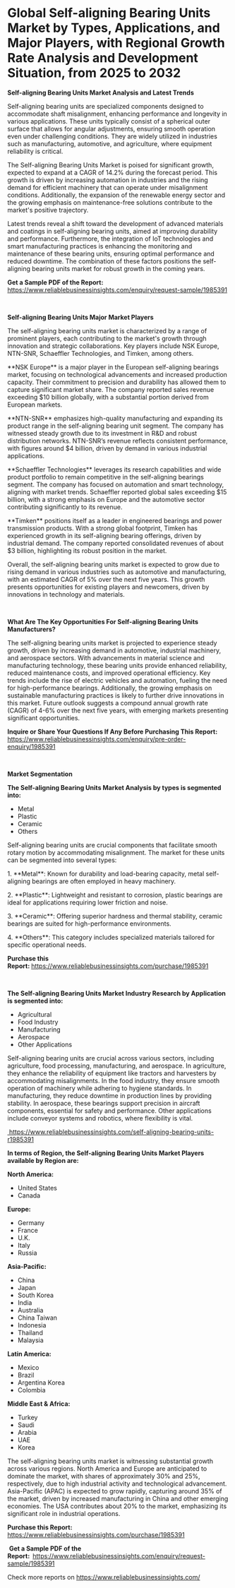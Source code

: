 <p><h1>Global Self-aligning Bearing Units Market by Types, Applications, and Major Players, with Regional Growth Rate Analysis and Development Situation, from 2025 to 2032</h1></p><p><strong>Self-aligning Bearing Units Market Analysis and Latest Trends</strong></p>
<p><p>Self-aligning bearing units are specialized components designed to accommodate shaft misalignment, enhancing performance and longevity in various applications. These units typically consist of a spherical outer surface that allows for angular adjustments, ensuring smooth operation even under challenging conditions. They are widely utilized in industries such as manufacturing, automotive, and agriculture, where equipment reliability is critical.</p><p>The Self-aligning Bearing Units Market is poised for significant growth, expected to expand at a CAGR of 14.2% during the forecast period. This growth is driven by increasing automation in industries and the rising demand for efficient machinery that can operate under misalignment conditions. Additionally, the expansion of the renewable energy sector and the growing emphasis on maintenance-free solutions contribute to the market's positive trajectory. </p><p>Latest trends reveal a shift toward the development of advanced materials and coatings in self-aligning bearing units, aimed at improving durability and performance. Furthermore, the integration of IoT technologies and smart manufacturing practices is enhancing the monitoring and maintenance of these bearing units, ensuring optimal performance and reduced downtime. The combination of these factors positions the self-aligning bearing units market for robust growth in the coming years.</p></p>
<p><strong>Get a Sample PDF of the Report:&nbsp;</strong> <a href="https://www.reliablebusinessinsights.com/enquiry/request-sample/1985391?utm_campaign=2641&utm_medium=2&utm_source=Github&utm_content=ia&utm_term=02032025&utm_id=self-aligning-bearing-units">https://www.reliablebusinessinsights.com/enquiry/request-sample/1985391</a></p>
<p>&nbsp;</p>
<p><strong>Self-aligning Bearing Units Major Market Players</strong></p>
<p><p>The self-aligning bearing units market is characterized by a range of prominent players, each contributing to the market's growth through innovation and strategic collaborations. Key players include NSK Europe, NTN-SNR, Schaeffler Technologies, and Timken, among others.</p><p>**NSK Europe** is a major player in the European self-aligning bearings market, focusing on technological advancements and increased production capacity. Their commitment to precision and durability has allowed them to capture significant market share. The company reported sales revenue exceeding $10 billion globally, with a substantial portion derived from European markets.</p><p>**NTN-SNR** emphasizes high-quality manufacturing and expanding its product range in the self-aligning bearing unit segment. The company has witnessed steady growth due to its investment in R&D and robust distribution networks. NTN-SNR’s revenue reflects consistent performance, with figures around $4 billion, driven by demand in various industrial applications.</p><p>**Schaeffler Technologies** leverages its research capabilities and wide product portfolio to remain competitive in the self-aligning bearings segment. The company has focused on automation and smart technology, aligning with market trends. Schaeffler reported global sales exceeding $15 billion, with a strong emphasis on Europe and the automotive sector contributing significantly to its revenue.</p><p>**Timken** positions itself as a leader in engineered bearings and power transmission products. With a strong global footprint, Timken has experienced growth in its self-aligning bearing offerings, driven by industrial demand. The company reported consolidated revenues of about $3 billion, highlighting its robust position in the market.</p><p>Overall, the self-aligning bearing units market is expected to grow due to rising demand in various industries such as automotive and manufacturing, with an estimated CAGR of 5% over the next five years. This growth presents opportunities for existing players and newcomers, driven by innovations in technology and materials.</p></p>
<p>&nbsp;</p>
<p><strong>What Are The Key Opportunities For Self-aligning Bearing Units Manufacturers?</strong></p>
<p><p>The self-aligning bearing units market is projected to experience steady growth, driven by increasing demand in automotive, industrial machinery, and aerospace sectors. With advancements in material science and manufacturing technology, these bearing units provide enhanced reliability, reduced maintenance costs, and improved operational efficiency. Key trends include the rise of electric vehicles and automation, fueling the need for high-performance bearings. Additionally, the growing emphasis on sustainable manufacturing practices is likely to further drive innovations in this market. Future outlook suggests a compound annual growth rate (CAGR) of 4-6% over the next five years, with emerging markets presenting significant opportunities.</p></p>
<p><strong>Inquire or Share Your Questions If Any Before Purchasing This Report:</strong> <a href="https://www.reliablebusinessinsights.com/enquiry/pre-order-enquiry/1985391?utm_campaign=2641&utm_medium=2&utm_source=Github&utm_content=ia&utm_term=02032025&utm_id=self-aligning-bearing-units">https://www.reliablebusinessinsights.com/enquiry/pre-order-enquiry/1985391</a></p>
<p>&nbsp;</p>
<p><strong>Market Segmentation</strong></p>
<p><strong>The Self-aligning Bearing Units Market Analysis by types is segmented into:</strong></p>
<p><ul><li>Metal</li><li>Plastic</li><li>Ceramic</li><li>Others</li></ul></p>
<p><p>Self-aligning bearing units are crucial components that facilitate smooth rotary motion by accommodating misalignment. The market for these units can be segmented into several types:</p><p>1. **Metal**: Known for durability and load-bearing capacity, metal self-aligning bearings are often employed in heavy machinery.</p><p>2. **Plastic**: Lightweight and resistant to corrosion, plastic bearings are ideal for applications requiring lower friction and noise.</p><p>3. **Ceramic**: Offering superior hardness and thermal stability, ceramic bearings are suited for high-performance environments.</p><p>4. **Others**: This category includes specialized materials tailored for specific operational needs.</p></p>
<p><strong>Purchase this Report:&nbsp;</strong><a href="https://www.reliablebusinessinsights.com/purchase/1985391?utm_campaign=2641&utm_medium=2&utm_source=Github&utm_content=ia&utm_term=02032025&utm_id=self-aligning-bearing-units">https://www.reliablebusinessinsights.com/purchase/1985391</a></p>
<p>&nbsp;</p>
<p><strong>The Self-aligning Bearing Units Market Industry Research by Application is segmented into:</strong></p>
<p><ul><li>Agricultural</li><li>Food Industry</li><li>Manufacturing</li><li>Aerospace</li><li>Other Applications</li></ul></p>
<p><p>Self-aligning bearing units are crucial across various sectors, including agriculture, food processing, manufacturing, and aerospace. In agriculture, they enhance the reliability of equipment like tractors and harvesters by accommodating misalignments. In the food industry, they ensure smooth operation of machinery while adhering to hygiene standards. In manufacturing, they reduce downtime in production lines by providing stability. In aerospace, these bearings support precision in aircraft components, essential for safety and performance. Other applications include conveyor systems and robotics, where flexibility is vital.</p></p>
<p><a href="https://www.reliablebusinessinsights.com/self-aligning-bearing-units-r1985391?utm_campaign=2641&utm_medium=2&utm_source=Github&utm_content=ia&utm_term=02032025&utm_id=self-aligning-bearing-units">&nbsp;https://www.reliablebusinessinsights.com/self-aligning-bearing-units-r1985391</a></p>
<p><strong>In terms of Region, the Self-aligning Bearing Units Market Players available by Region are:</strong></p>
<p>
    <p> <strong> North America: </strong>
        <ul>
            <li>United States</li>
            <li>Canada</li>
        </ul>
        </p> 
    <p> <strong> Europe: </strong>
        <ul>
            <li>Germany</li>
            <li>France</li>
            <li>U.K.</li>
            <li>Italy</li>
            <li>Russia</li>
        </ul>
        </p> 
    <p> <strong> Asia-Pacific: </strong>
        <ul>
            <li>China</li>
            <li>Japan</li>
            <li>South Korea</li>
            <li>India</li>
            <li>Australia</li>
            <li>China Taiwan</li>
            <li>Indonesia</li>
            <li>Thailand</li>
            <li>Malaysia</li>
        </ul>
        </p> 
    <p> <strong> Latin America: </strong>
        <ul>
            <li>Mexico</li>
            <li>Brazil</li>
            <li>Argentina Korea</li>
            <li>Colombia</li>
        </ul>
        </p> 
    <p> <strong> Middle East & Africa: </strong>
        <ul>
            <li>Turkey</li>
            <li>Saudi</li>
            <li>Arabia</li>
            <li>UAE</li>
            <li>Korea</li>
        </ul>
    </p>
    </p>
<p><p>The self-aligning bearing units market is witnessing substantial growth across various regions. North America and Europe are anticipated to dominate the market, with shares of approximately 30% and 25%, respectively, due to high industrial activity and technological advancement. Asia-Pacific (APAC) is expected to grow rapidly, capturing around 35% of the market, driven by increased manufacturing in China and other emerging economies. The USA contributes about 20% to the market, emphasizing its significant role in industrial operations.</p></p>
<p><strong>Purchase this Report: </strong><a href="https://www.reliablebusinessinsights.com/purchase/1985391?utm_campaign=2641&utm_medium=2&utm_source=Github&utm_content=ia&utm_term=02032025&utm_id=self-aligning-bearing-units">https://www.reliablebusinessinsights.com/purchase/1985391</a></p>
<p>&nbsp;<strong>Get a Sample PDF of the Report:&nbsp;&nbsp;</strong><a href="https://www.reliablebusinessinsights.com/enquiry/request-sample/1985391?utm_campaign=2641&utm_medium=2&utm_source=Github&utm_content=ia&utm_term=02032025&utm_id=self-aligning-bearing-units">https://www.reliablebusinessinsights.com/enquiry/request-sample/1985391</a></p>
<p><strong></strong></p>
<p>Check more reports on <a href="https://www.reliablebusinessinsights.com/?utm_campaign=2641&utm_medium=2&utm_source=Github&utm_content=ia&utm_term=02032025&utm_id=self-aligning-bearing-units">https://www.reliablebusinessinsights.com/</a></p>